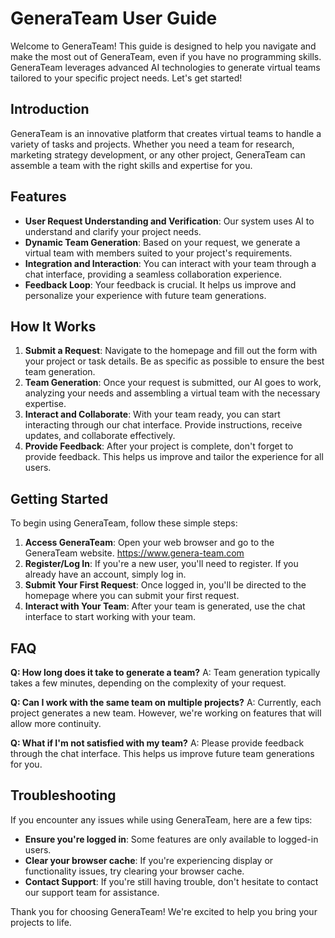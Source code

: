 # GeneraTeam User Guide

Welcome to GeneraTeam! This guide is designed to help you navigate and make the most out of GeneraTeam, even if you have no programming skills. GeneraTeam leverages advanced AI technologies to generate virtual teams tailored to your specific project needs. Let's get started!

## Introduction

GeneraTeam is an innovative platform that creates virtual teams to handle a variety of tasks and projects. Whether you need a team for research, marketing strategy development, or any other project, GeneraTeam can assemble a team with the right skills and expertise for you.

## Features

- **User Request Understanding and Verification**: Our system uses AI to understand and clarify your project needs.
- **Dynamic Team Generation**: Based on your request, we generate a virtual team with members suited to your project's requirements.
- **Integration and Interaction**: You can interact with your team through a chat interface, providing a seamless collaboration experience.
- **Feedback Loop**: Your feedback is crucial. It helps us improve and personalize your experience with future team generations.

## How It Works

1. **Submit a Request**: Navigate to the homepage and fill out the form with your project or task details. Be as specific as possible to ensure the best team generation.
2. **Team Generation**: Once your request is submitted, our AI goes to work, analyzing your needs and assembling a virtual team with the necessary expertise.
3. **Interact and Collaborate**: With your team ready, you can start interacting through our chat interface. Provide instructions, receive updates, and collaborate effectively.
4. **Provide Feedback**: After your project is complete, don't forget to provide feedback. This helps us improve and tailor the experience for all users.

## Getting Started

To begin using GeneraTeam, follow these simple steps:

1. **Access GeneraTeam**: Open your web browser and go to the GeneraTeam website. https://www.genera-team.com
2. **Register/Log In**: If you're a new user, you'll need to register. If you already have an account, simply log in.
3. **Submit Your First Request**: Once logged in, you'll be directed to the homepage where you can submit your first request.
4. **Interact with Your Team**: After your team is generated, use the chat interface to start working with your team.

## FAQ

**Q: How long does it take to generate a team?**
A: Team generation typically takes a few minutes, depending on the complexity of your request.

**Q: Can I work with the same team on multiple projects?**
A: Currently, each project generates a new team. However, we're working on features that will allow more continuity.

**Q: What if I'm not satisfied with my team?**
A: Please provide feedback through the chat interface. This helps us improve future team generations for you.

## Troubleshooting

If you encounter any issues while using GeneraTeam, here are a few tips:

- **Ensure you're logged in**: Some features are only available to logged-in users.
- **Clear your browser cache**: If you're experiencing display or functionality issues, try clearing your browser cache.
- **Contact Support**: If you're still having trouble, don't hesitate to contact our support team for assistance.

Thank you for choosing GeneraTeam! We're excited to help you bring your projects to life.